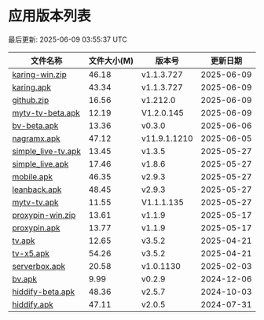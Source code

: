 # 应用版本列表

最后更新: 2025-06-09 03:55:37 UTC

| 文件名称 | 文件大小(M) | 版本号 | 更新日期 |
|----------|------------|--------|----------|
| [karing-win.zip](https://raw.githubusercontent.com/tmxia/iptv/main/apk/karing-win.zip) | 46.18 | v1.1.3.727 | 2025-06-09 |
| [karing.apk](https://raw.githubusercontent.com/tmxia/iptv/main/apk/karing.apk) | 43.34 | v1.1.3.727 | 2025-06-09 |
| [github.zip](https://raw.githubusercontent.com/tmxia/iptv/main/apk/github.zip) | 16.56 | v1.212.0 | 2025-06-09 |
| [mytv-tv-beta.apk](https://raw.githubusercontent.com/tmxia/iptv/main/apk/mytv-tv-beta.apk) | 12.19 | V1.2.0.145 | 2025-06-09 |
| [bv-beta.apk](https://raw.githubusercontent.com/tmxia/iptv/main/apk/bv-beta.apk) | 13.36 | v0.3.0 | 2025-06-06 |
| [nagramx.apk](https://raw.githubusercontent.com/tmxia/iptv/main/apk/nagramx.apk) | 47.12 | v11.9.1.1210 | 2025-06-05 |
| [simple_live-tv.apk](https://raw.githubusercontent.com/tmxia/iptv/main/apk/simple_live-tv.apk) | 13.45 | v1.3.5 | 2025-05-27 |
| [simple_live.apk](https://raw.githubusercontent.com/tmxia/iptv/main/apk/simple_live.apk) | 17.46 | v1.8.6 | 2025-05-27 |
| [mobile.apk](https://raw.githubusercontent.com/tmxia/iptv/main/apk/mobile.apk) | 46.35 | v2.9.3 | 2025-05-27 |
| [leanback.apk](https://raw.githubusercontent.com/tmxia/iptv/main/apk/leanback.apk) | 48.45 | v2.9.3 | 2025-05-27 |
| [mytv-tv.apk](https://raw.githubusercontent.com/tmxia/iptv/main/apk/mytv-tv.apk) | 11.55 | V1.1.1.135 | 2025-05-27 |
| [proxypin-win.zip](https://raw.githubusercontent.com/tmxia/iptv/main/apk/proxypin-win.zip) | 13.61 | v1.1.9 | 2025-05-17 |
| [proxypin.apk](https://raw.githubusercontent.com/tmxia/iptv/main/apk/proxypin.apk) | 13.77 | v1.1.9 | 2025-05-17 |
| [tv.apk](https://raw.githubusercontent.com/tmxia/iptv/main/apk/tv.apk) | 12.65 | v3.5.2 | 2025-04-21 |
| [tv-x5.apk](https://raw.githubusercontent.com/tmxia/iptv/main/apk/tv-x5.apk) | 54.26 | v3.5.2 | 2025-04-21 |
| [serverbox.apk](https://raw.githubusercontent.com/tmxia/iptv/main/apk/serverbox.apk) | 20.58 | v1.0.1130 | 2025-02-03 |
| [bv.apk](https://raw.githubusercontent.com/tmxia/iptv/main/apk/bv.apk) | 9.99 | v0.2.9 | 2024-12-06 |
| [hiddify-beta.apk](https://raw.githubusercontent.com/tmxia/iptv/main/apk/hiddify-beta.apk) | 48.36 | v2.5.7 | 2024-10-03 |
| [hiddify.apk](https://raw.githubusercontent.com/tmxia/iptv/main/apk/hiddify.apk) | 47.11 | v2.0.5 | 2024-07-31 |
